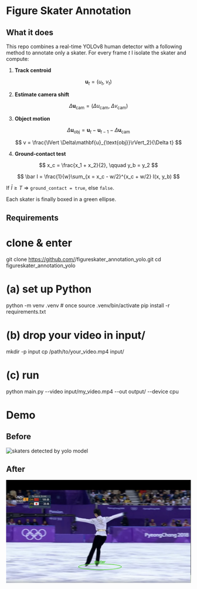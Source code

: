 # Figure Skater Annotation

## What it does

This repo combines a real-time YOLOv8 human detector with a following method to annotate only a skater.
For every frame *t* I isolate the skater and compute:

1. **Track centroid**

$$
\mathbf{u}_t = (u_t,\; v_t)
$$

2. **Estimate camera shift**
<!-- -->
$$
\Delta\mathbf{u}_{\text{cam}} = (\Delta u_{\text{cam}},\; \Delta v_{\text{cam}})
$$

3. **Object motion**
<!-- -->
$$
\Delta\mathbf{u}_{\text{obj}}= \mathbf{u}_t - \mathbf{u}_{t-1} - \Delta\mathbf{u}_{\text{cam}}
$$

$$
v = \frac{\lVert \Delta\mathbf{u}_{\text{obj}}\rVert_2}{\Delta t}
$$

4. **Ground-contact test**

$$
x_c = \frac{x_1 + x_2}{2}, \qquad y_b = y_2
$$

$$
\bar I = \frac{1}{w}\sum_{x = x_c - w/2}^{x_c + w/2} I(x, y_b)
$$

If $\bar I \ge T$ ⇒ `ground_contact = true`, else `false`.

Each skater is finally boxed in a green ellipse.


## Requirements  

# clone & enter
git clone https://github.com/<your-name>/figureskater_annotation_yolo.git
cd figureskater_annotation_yolo

# (a) set up Python
python -m venv .venv           # once
source .venv/bin/activate
pip install -r requirements.txt

# (b) drop your video in input/
mkdir -p input
cp /path/to/your_video.mp4 input/

# (c) run
python main.py --video input/my_video.mp4 --out output/ --device cpu

# Demo
## Before
![skaters detected by yolo model](images/annotated_yolo.png)
## After
![skaters detected by improved model](images/after_extra_code.png)

